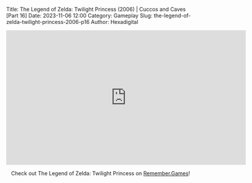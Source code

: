 Title: The Legend of Zelda: Twilight Princess (2006) | Cuccos and Caves [Part 16]
Date: 2023-11-06 12:00
Category: Gameplay
Slug: the-legend-of-zelda-twilight-princess-2006-p16
Author: Hexadigital

<center><iframe src="https://www.youtube.com/embed/emUAzLn9iz4?feature=oembed" allow="accelerometer; autoplay; encrypted-media; gyroscope; picture-in-picture" width="640" height="360" frameborder="0"></iframe>

Check out The Legend of Zelda: Twilight Princess on [Remember.Games](https://remember.games/game/1365/the-legend-of-zelda-twilight-princess/)!</center>